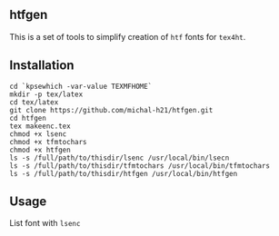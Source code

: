 htfgen 
------

This is a set of tools to simplify creation of `htf` fonts for `tex4ht`.

## Installation

    cd `kpsewhich -var-value TEXMFHOME`
    mkdir -p tex/latex
    cd tex/latex
    git clone https://github.com/michal-h21/htfgen.git
    cd htfgen
    tex makeenc.tex
    chmod +x lsenc
    chmod +x tfmtochars
    chmod +x htfgen
    ls -s /full/path/to/thisdir/lsenc /usr/local/bin/lsecn
    ls -s /full/path/to/thisdir/tfmtochars /usr/local/bin/tfmtochars
    ls -s /full/path/to/thisdir/htfgen /usr/local/bin/htfgen

## Usage

List font with `lsenc`


